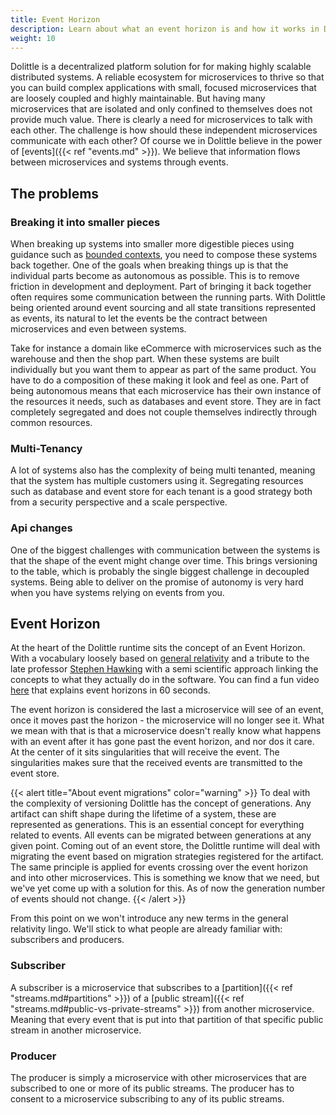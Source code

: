 ```yaml
---
title: Event Horizon
description: Learn about what an event horizon is and how it works in Dolittle
weight: 10
---
```


Dolittle is a decentralized platform solution for for making highly scalable distributed systems.
A reliable ecosystem for microservices to thrive so that you can build complex applications with small, focused microservices that are loosely coupled and highly maintainable.
But having many microservices that are isolated and only confined to themselves does not provide much value.
There is clearly a need for microservices to talk with each other. The challenge is how should these independent microservices communicate with each other?
Of course we in Dolittle believe in the power of [events]({{< ref "events.md" >}}). We believe that information flows between microservices and systems through events.

## The problems

### Breaking it into smaller pieces

When breaking up systems into smaller more digestible pieces using guidance such as [bounded contexts](https://martinfowler.com/bliki/BoundedContext.html),
you need to compose these systems back together. One of the goals when breaking things up is that the individual parts
become as autonomous as possible. This is to remove friction in development and deployment. Part of bringing it back together
often requires some communication between the running parts. With Dolittle being oriented around event sourcing and all state
transitions represented as events, its natural to let the events be the contract between microservices and even between
systems.

Take for instance a domain like eCommerce with microservices such as the warehouse and then the shop part.
When these systems are built individually but you want them to appear as part of the same product. You have to do a
composition of these making it look and feel as one. Part of being autonomous means that each microservice has their own
instance of the resources it needs, such as databases and event store. They are in fact completely segregated and does not
couple themselves indirectly through common resources.

### Multi-Tenancy

A lot of systems also has the complexity of being multi tenanted, meaning that the system has multiple customers using it.
Segregating resources such as database and event store for each tenant is a good strategy both from a security perspective
and a scale perspective.

### Api changes

One of the biggest challenges with communication between the systems is that the shape of the event might change over time.
This brings versioning to the table, which is probably the single biggest challenge in decoupled systems.
Being able to deliver on the promise of autonomy is very hard when you have systems relying on events from you.

## Event Horizon

At the heart of the Dolittle runtime sits the concept of an Event Horizon. With a vocabulary loosely based on [general relativity](https://en.wikipedia.org/wiki/General_relativity) and a tribute to the late professor [Stephen Hawking](https://en.wikipedia.org/wiki/Stephen_Hawkings) with a semi scientific approach linking the concepts to what they actually do in the software. You can find a fun video [here](https://www.youtube.com/watch?v=E8hzLM0JpYw) that explains event horizons in 60 seconds.

The event horizon is considered the last a microservice will see of an event, once it moves past the horizon - the microservice will no longer see it.
What we mean with that is that a microservice doesn't really know what happens with an event after it has gone past the event horizon, and nor dos it care. At the center of it sits singularities that will receive the event.
The singularities makes sure that the received events are transmitted to the event store.

{{< alert title="About event migrations" color="warning" >}}
To deal with the complexity of versioning Dolittle has the concept of generations. Any artifact can shift shape during the lifetime of a system, these are represented as generations.
This is an essential concept for everything related to events. All events can be migrated between generations at any given point.
Coming out of an event store, the Dolittle runtime will deal with migrating the event based on migration strategies registered for the artifact. The same principle is applied for events crossing over the event horizon and into other microservices.
This is something we know that we need, but we've yet come up with a solution for this. As of now the generation number of events should not change.
{{< /alert >}}

From this point on we won't introduce any new terms in the general relativity lingo. We'll stick to what people are already familiar with: subscribers and producers.

### Subscriber

A subscriber is a microservice that subscribes to a [partition]({{< ref "streams.md#partitions" >}}) of a [public stream]({{< ref "streams.md#public-vs-private-streams" >}}) from another microservice. Meaning that every event that is put into that partition of that specific public stream in another microservice.

### Producer

The producer is simply a microservice with other microservices that are subscribed to one or more of its public streams.
The producer has to consent to a microservice subscribing to any of its public streams.
